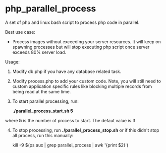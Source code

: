php_parallel_process
====================

A set of php and linux bash script to process php code in parallel.

Best use case:

- Process images without exceeding your server resources. It will keep on spawning processes but will stop executing php script once server exceeds 80% server load.


Usage:

1) Modify db.php if you have any database related task.

2) Modify process.php to add your custom code. Note, you will still need to custom application specific rules like blocking multiple records from being read at the same time.

3) To start parallel processing, run:

	**./parallel_process_start.sh 5**
	
where **5** is the number of process to start. The defaut value is 3

4) To stop processing, run
	**./parallel_process_stop.sh** 
or if this didn't stop all process, run this manually: 

	kill -9 $(ps aux | grep parallel_process | awk '{print $2}')


